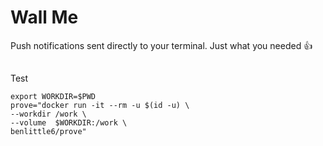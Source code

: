 
# Wall Me

Push notifications sent directly to your terminal. Just what you needed 👍

## 

Test

```
export WORKDIR=$PWD
prove="docker run -it --rm -u $(id -u) \
--workdir /work \
--volume  $WORKDIR:/work \
benlittle6/prove"
```

